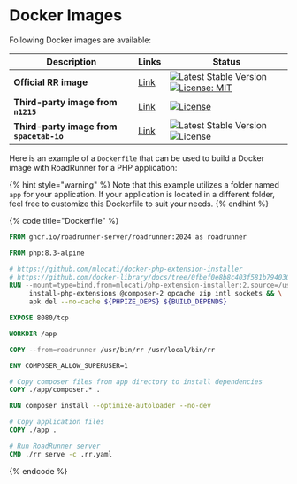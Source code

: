 # Docker Images

Following Docker images are available:

| Description                              | Links                                                                             | Status                                                                                                                                                                                                                   |
|------------------------------------------|-----------------------------------------------------------------------------------|--------------------------------------------------------------------------------------------------------------------------------------------------------------------------------------------------------------------------|
| **Official RR image**                    | [Link](https://github.com/roadrunner-server/roadrunner/pkgs/container/roadrunner) | ![Latest Stable Version](https://img.shields.io/github/v/release/roadrunner-server/roadrunner.svg?maxAge=30) [![License: MIT](https://img.shields.io/badge/License-MIT-yellow.svg)](https://opensource.org/licenses/MIT) |
| **Third-party image from `n1215`**       | [Link](https://github.com/n1215/roadrunner-docker-skeleton)                       | [![License](https://poser.pugx.org/n1215/roadrunner-docker-skeleton/license)](https://packagist.org/packages/n1215/roadrunner-docker-skeleton)                                                                           |
| **Third-party image from `spacetab-io`** | [Link](https://github.com/spacetab-io/docker-roadrunner-php)                      | ![Latest Stable Version](https://img.shields.io/github/v/release/spacetab-io/docker-roadrunner-php) ![License](https://img.shields.io/github/license/spacetab-io/docker-roadrunner-php)                                  |

Here is an example of a `Dockerfile` that can be used to build a Docker image with RoadRunner for a PHP application:

{% hint style="warning" %} 
Note that this example utilizes a folder named `app` for your application. If your application is located in a different folder, feel free to customize this Dockerfile to suit your needs.
{% endhint %}

{% code title="Dockerfile" %}

```dockerfile
FROM ghcr.io/roadrunner-server/roadrunner:2024 as roadrunner

FROM php:8.3-alpine

# https://github.com/mlocati/docker-php-extension-installer
# https://github.com/docker-library/docs/tree/0fbef0e8b8c403f581b794030f9180a68935af9d/php#how-to-install-more-php-extensions
RUN --mount=type=bind,from=mlocati/php-extension-installer:2,source=/usr/bin/install-php-extensions,target=/usr/local/bin/install-php-extensions \
     install-php-extensions @composer-2 opcache zip intl sockets && \
     apk del --no-cache ${PHPIZE_DEPS} ${BUILD_DEPENDS}

EXPOSE 8080/tcp

WORKDIR /app

COPY --from=roadrunner /usr/bin/rr /usr/local/bin/rr

ENV COMPOSER_ALLOW_SUPERUSER=1

# Copy composer files from app directory to install dependencies
COPY ./app/composer.* .

RUN composer install --optimize-autoloader --no-dev

# Copy application files
COPY ./app .

# Run RoadRunner server
CMD ./rr serve -c .rr.yaml
```

{% endcode %}
